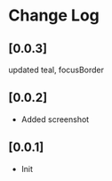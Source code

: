 # Change Log

## [0.0.3]

updated teal, focusBorder

## [0.0.2]

- Added screenshot

## [0.0.1]

- Init
